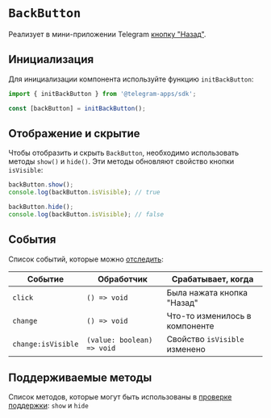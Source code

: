 # `BackButton`

Реализует в мини-приложении Telegram [кнопку "Назад"](../../../../platform/back-button.md).

## Инициализация

Для инициализации компонента используйте функцию `initBackButton`:

```typescript
import { initBackButton } from '@telegram-apps/sdk';

const [backButton] = initBackButton();  
```

## Отображение и скрытие

Чтобы отобразить и скрыть `BackButton`, необходимо использовать методы `show()` и `hide()`. Эти методы
обновляют свойство кнопки `isVisible`:

```typescript
backButton.show();
console.log(backButton.isVisible); // true  

backButton.hide();
console.log(backButton.isVisible); // false  
```

## События

Список событий, которые можно [отследить](#events):

| Событие            | Обработчик                 | Срабатывает, когда             |
| ------------------ | -------------------------- | ------------------------------ |
| `click`            | `() => void`               | Была нажата кнопка "Назад"     |
| `change`           | `() => void`               | Что-то изменилось в компоненте |
| `change:isVisible` | `(value: boolean) => void` | Свойство `isVisible` изменено  |

## Поддерживаемые методы

Список методов, которые могут быть использованы в [проверке поддержки](#methods-support): `show` и `hide`
